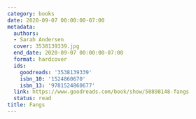 ```yaml
---
category: books
date: 2020-09-07 00:00:00-07:00
metadata:
  authors:
  - Sarah Andersen
  cover: 3538139339.jpg
  end_date: 2020-09-07 00:00:00-07:00
  format: hardcover
  ids:
    goodreads: '3538139339'
    isbn_10: '1524860670'
    isbn_13: '9781524860677'
  link: https://www.goodreads.com/book/show/50898148-fangs
  status: read
title: Fangs
---
```


